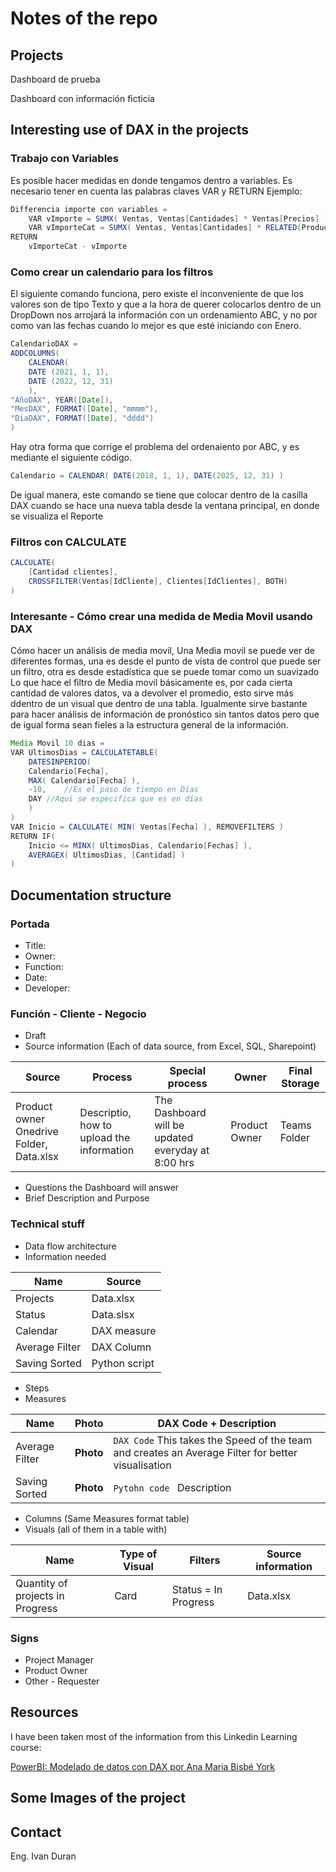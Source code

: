 # Notes of the repo


## Projects
Dashboard de prueba

Dashboard con información ficticia



## Interesting use of DAX in the projects

### Trabajo con Variables
Es posible hacer medidas en donde tengamos dentro a variables. Es necesario tener en cuenta las palabras claves VAR y RETURN
Ejemplo: 

``` Java
Differencia importe con variables = 
    VAR vImporte = SUMX( Ventas, Ventas[Cantidades] * Ventas[Precios] ) 
    VAR vImporteCat = SUMX( Ventas, Ventas[Cantidades] * RELATED(Producto[Precio Catalogo]) )
RETURN
    vImporteCat - vImporte
```

### Como crear un calendario para los filtros

El siguiente comando funciona, pero existe el inconveniente de que los valores son de tipo Texto y que a la hora de querer colocarlos dentro de un DropDown nos arrojará la información con un ordenamiento ABC, y no por como van las fechas cuando lo mejor es que esté iniciando con Enero. 

``` Java
CalendarioDAX = 
ADDCOLUMNS(
	CALENDAR(
	DATE (2021, 1, 1),
	DATE (2022, 12, 31)
	),
"AñoDAX", YEAR([Date]),
"MesDAX", FORMAT([Date], "mmmm"), 
"DiaDAX", FORMAT([Date], "dddd")
)
```

Hay otra forma que corrige el problema del ordenaiento por ABC, y es mediante el siguiente código. 

``` Java
Calendario = CALENDAR( DATE(2018, 1, 1), DATE(2025, 12, 31) )
```

De igual manera, este comando se tiene que colocar dentro de la casilla DAX cuando se hace una nueva tabla desde la ventana principal, en donde se visualiza el Reporte


### Filtros con CALCULATE
``` Java
CALCULATE(
	[Cantidad clientes],
	CROSSFILTER(Ventas[IdCliente], Clientes[IdClientes], BOTH)
)
```

### Interesante - Cómo crear una medida de Media Movil usando DAX

Cómo hacer un análisis de media movil, Una Media movil se puede ver de diferentes formas, una es desde el punto de vista de control que puede ser un filtro, otra es desde estadística que se puede tomar como un suavizado
Lo que hace el filtro de Media movil básicamente es, por cada cierta cantidad de valores datos, va a devolver el promedio, esto sirve más ddentro de un visual que dentro de una tabla. Igualmente sirve bastante para hacer análisis de información de pronóstico sin tantos datos pero que de igual forma sean fieles a la estructura general de la información. 


``` Java
Media Movil 10 dias = 
VAR UltimosDias = CALCULATETABLE(
	DATESINPERIOD(
	Calendario[Fecha], 
	MAX( Calendario[Fecha] ), 
	-10, 	//Es el paso de tiempo en Dias
	DAY	//Aqui se especifica que es en días
	)
)
VAR Inicio = CALCULATE( MIN( Ventas[Fecha] ), REMOVEFILTERS )
RETURN IF(
	Inicio <= MINX( UltimosDias, Calendario[Fechas] ), 
	AVERAGEX( UltimosDias, [Cantidad] )
)
```



## Documentation structure

### Portada
* Title:
* Owner:
* Function:
* Date:
* Developer:

### Función - Cliente - Negocio
* Draft
* Source information (Each of data source, from Excel, SQL, Sharepoint)

| Source | Process | Special process | Owner | Final Storage | 
| --- | --- | --- | --- | --- |
| Product owner Onedrive Folder, Data.xlsx | Descriptio, how to upload the information | The Dashboard will be updated everyday at 8:00 hrs | Product Owner | Teams Folder |


* Questions the Dashboard will answer
* Brief Description and Purpose

### Technical stuff
* Data flow architecture
* Information needed

| Name | Source |
| --- | --- |
| Projects | Data.xlsx |
| Status | Data.slsx |
| Calendar | DAX measure |
| Average Filter | DAX Column |
| Saving Sorted | Python script |



* Steps
* Measures

| Name | Photo | DAX Code + Description  |
| --- | --- | --- | 
| Average Filter | **Photo** | ``` DAX Code ```  This takes the Speed of the team and creates an Average Filter for better visualisation  |
| Saving Sorted | **Photo** | ``` Pytohn code  ```  Description |



* Columns (Same Measures format table)
* Visuals (all of them in a table with)

| Name | Type of Visual | Filters | Source information  |
| --- | --- | --- | --- |
| Quantity of projects in Progress | Card | Status = In Progress | Data.xlsx |


### Signs
* Project Manager
* Product Owner
* Other - Requester




## Resources

I have been taken most of the information from this Linkedin Learning course: 

[PowerBI: Modelado de datos con DAX por Ana Maria Bisbé York](https://www.linkedin.com/learning/power-bi-modelado-de-datos-con-dax)


## Some Images of the project


## Contact 

Eng. Ivan Duran

